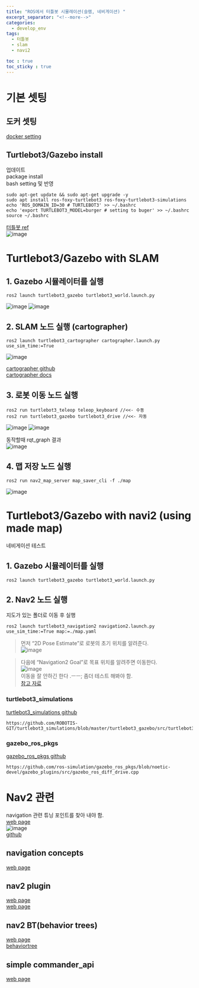 ```yaml
---
title: "ROS에서 터틀봇 시뮬레이션(슬램, 네비게이션) "
excerpt_separator: "<!--more-->"
categories:
  - develop_env
tags:
  - 터틀봇
  - slam
  - navi2

toc : true
toc_sticky : true
---
```


# 기본 셋팅    
## 도커 셋팅   
[docker setting](https://younlea.github.io/develop_env/ROS_VNC_setting/)    

## Turtlebot3/Gazebo install   
업데이트   
package install    
bash setting 및 반영    
```
sudo apt-get update && sudo apt-get upgrade -y
sudo apt install ros-foxy-turtlebot3 ros-foxy-turtlebot3-simulations
echo 'ROS_DOMAIN_ID=30 # TURTLEBOT3' >> ~/.bashrc
echo 'export TURTLEBOT3_MODEL=burger # setting to buger' >> ~/.bashrc
source ~/.bashrc
```
[터틀봇 ref](https://emanual.robotis.com/docs/en/platform/turtlebot3/simulation/)    
![image](https://github.com/younlea/younlea.github.io/assets/1435846/d21ee214-d1fe-4e2f-842d-ff84e66bae33)  

# Turtlebot3/Gazebo with SLAM   
## 1. Gazebo 시뮬레이터를 실행
```
ros2 launch turtlebot3_gazebo turtlebot3_world.launch.py
```
![image](https://github.com/younlea/younlea.github.io/assets/1435846/4364b3f2-22fe-46b6-847e-2934cf47d14f)
![image](https://github.com/younlea/younlea.github.io/assets/1435846/414ef18f-a6d5-4474-b415-e195c58d423a)  

## 2. SLAM 노드 실행 (cartographer)    
```
ros2 launch turtlebot3_cartographer cartographer.launch.py use_sim_time:=True
```
![image](https://github.com/younlea/younlea.github.io/assets/1435846/c207822f-dda3-48e7-95cd-cc1a23f7ee39)  

[cartographer github](https://google-cartographer-ros.readthedocs.io/en/latest/)    
[cartographer docs](https://google-cartographer-ros.readthedocs.io/en/latest/)    

## 3. 로봇 이동 노드 실행
```
ros2 run turtlebot3_teleop teleop_keyboard //<<- 수동
ros2 run turtlebot3_gazebo turtlebot3_drive //<<- 자동
```
![image](https://github.com/younlea/younlea.github.io/assets/1435846/030eda6a-a764-4536-a149-a4b2bbc6b642)
![image](https://github.com/younlea/younlea.github.io/assets/1435846/f50d4fe1-45a3-49c4-9eca-fda9eb319eca)

동작할때  rqt_graph 결과    
![image](https://github.com/younlea/younlea.github.io/assets/1435846/a066998d-6e02-4c55-8d4f-a227fd64bbf2)  

## 4. 맵 저장 노드 실행
```
ros2 run nav2_map_server map_saver_cli -f ./map
```
![image](https://github.com/younlea/younlea.github.io/assets/1435846/5aff00b1-9404-4152-bb61-f6a72a49304e)

# Turtlebot3/Gazebo with navi2 (using made map)    
네비게이션 테스트   
## 1. Gazebo 시뮬레이터를 실행
```
ros2 launch turtlebot3_gazebo turtlebot3_world.launch.py
```
## 2. Nav2 노드 실행   
지도가 있는 폴더로 이동 후 실행
```
ros2 launch turtlebot3_navigation2 navigation2.launch.py use_sim_time:=True map:=./map.yaml
```
> 먼저 “2D Pose Estimate”로 로봇의 초기 위치를 알려준다.   
![image](https://github.com/younlea/younlea.github.io/assets/1435846/9a60750d-1fff-4a78-bd76-66c9f79ae8ad)   

> 다음에 “Navigation2 Goal”로 목표 위치를 알려주면 이동한다.   
![image](https://github.com/younlea/younlea.github.io/assets/1435846/4cd2628c-02d7-4b9b-bd82-db7c301d2057)   
이동을 잘 안하긴 한다 .ㅡㅡ;   좀더 테스트 해봐야 함.    
[참고 자료](https://navigation.ros.org/getting_started/index.html#navigating)   

### turtlebot3_simulations
[turtlebot3_simulations github](https://github.com/ROBOTIS-GIT/turtlebot3_simulations)    
```
https://github.com/ROBOTIS-GIT/turtlebot3_simulations/blob/master/turtlebot3_gazebo/src/turtlebot3_drive.cpp

```
### gazebo_ros_pkgs
[gazebo_ros_pkgs github](https://github.com/ros-simulation/gazebo_ros_pkgs)   
```
https://github.com/ros-simulation/gazebo_ros_pkgs/blob/noetic-devel/gazebo_plugins/src/gazebo_ros_diff_drive.cpp

```

# Nav2 관련   
navigation 관련 튜닝 포인트를 찾아 내야 함.     
[web page](https://navigation.ros.org/)     
![image](https://github.com/younlea/younlea.github.io/assets/1435846/7514c3f1-2331-49ec-8a65-536b0d669b00)   
[github](https://github.com/ros-planning/navigation2/)     

## navigation concepts   
[web page](https://navigation.ros.org/concepts/index.html)    

## nav2 plugin    
[web page](https://navigation.ros.org/plugin_tutorials/)    
[web page](https://navigation.ros.org/plugins/)     

## nav2 BT(behavior trees)   
[web page](https://navigation.ros.org/behavior_trees/index.html)   
[behaviortree](https://www.behaviortree.dev/)    

## simple commander_api 
[web page](https://navigation.ros.org/commander_api/index.html)   

